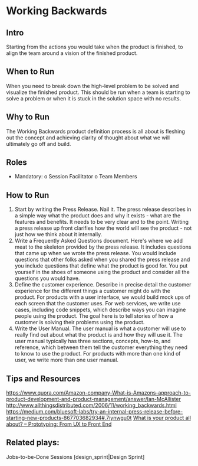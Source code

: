 # Working Backwards

## Intro
Starting from the actions you would take when the product is finished, to align the team around a vision of the finished product.

## When to Run
When you need to break down the high-level problem to be solved and visualize the finished product. This should be run when a team is starting to solve a problem or when it is stuck in the solution space with no results.

## Why to Run
The Working Backwards product definition process is all about is fleshing out the concept and achieving clarity of thought about what we will ultimately go off and build.

## Roles
-	Mandatory:
o	Session Facilitator
o	Team Members

## How to Run
1.	Start by writing the Press Release. Nail it. The press release describes in a simple way what the product does and why it exists - what are the features and benefits. It needs to be very clear and to the point. Writing a press release up front clarifies how the world will see the product - not just how we think about it internally.
2.	Write a Frequently Asked Questions document. Here's where we add meat to the skeleton provided by the press release. It includes questions that came up when we wrote the press release. You would include questions that other folks asked when you shared the press release and you include questions that define what the product is good for. You put yourself in the shoes of someone using the product and consider all the questions you would have.
3.	Define the customer experience. Describe in precise detail the customer experience for the different things a customer might do with the product. For products with a user interface, we would build mock ups of each screen that the customer uses. For web services, we write use cases, including code snippets, which describe ways you can imagine people using the product. The goal here is to tell stories of how a customer is solving their problems using the product.
4.	Write the User Manual. The user manual is what a customer will use to really find out about what the product is and how they will use it. The user manual typically has three sections, concepts, how-to, and reference, which between them tell the customer everything they need to know to use the product. For products with more than one kind of user, we write more than one user manual.

## Tips and Resources
https://www.quora.com/Amazon-company-What-is-Amazons-approach-to-product-development-and-product-management/answer/Ian-McAllister
http://www.allthingsdistributed.com/2006/11/working_backwards.html
https://medium.com/bluesoft-labs/try-an-internal-press-release-before-starting-new-products-867703682934#.7iynwgu0t
[What is your product all about? – Prototyping: From UX to Front End](https://blog.prototypr.io/developing-products-by-questioning-the-vision-41ad14b2555e?source=user_profile---------6-----------)

## Related plays:
Jobs-to-be-Done Sessions
[design_sprint|Design Sprint]
